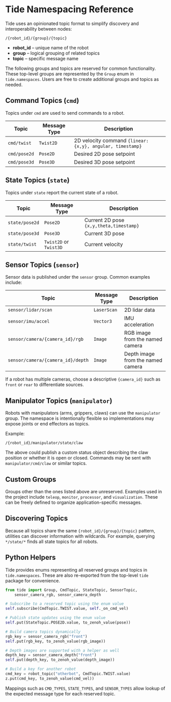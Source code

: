 # Tide Namespacing Reference

Tide uses an opinionated topic format to simplify discovery and
interoperability between nodes:

```
/{robot_id}/{group}/{topic}
```

* **robot_id** – unique name of the robot
* **group** – logical grouping of related topics
* **topic** – specific message name

The following groups and topics are reserved for common functionality.
These top-level groups are represented by the `Group` enum in
`tide.namespaces`. Users are free to create additional groups and topics
as needed.

## Command Topics (`cmd`)

Topics under `cmd` are used to send commands to a robot.

| Topic | Message Type | Description |
|-------|--------------|-------------|
| `cmd/twist` | `Twist2D` | 2D velocity command `{linear:{x,y}, angular, timestamp}` |
| `cmd/pose2d` | `Pose2D`  | Desired 2D pose setpoint |
| `cmd/pose3d` | `Pose3D`  | Desired 3D pose setpoint |

## State Topics (`state`)

Topics under `state` report the current state of a robot.

| Topic | Message Type | Description |
|-------|--------------|-------------|
| `state/pose2d` | `Pose2D` | Current 2D pose `{x,y,theta,timestamp}` |
| `state/pose3d` | `Pose3D` | Current 3D pose |
| `state/twist`  | `Twist2D` or `Twist3D` | Current velocity |

## Sensor Topics (`sensor`)

Sensor data is published under the `sensor` group. Common examples include:

| Topic | Message Type | Description |
|-------|--------------|-------------|
| `sensor/lidar/scan` | `LaserScan` | 2D lidar data |
| `sensor/imu/accel`  | `Vector3`   | IMU acceleration |
| `sensor/camera/{camera_id}/rgb` | `Image` | RGB image from the named camera |
| `sensor/camera/{camera_id}/depth` | `Image` | Depth image from the named camera |

If a robot has multiple cameras, choose a descriptive `{camera_id}` such as
`front` or `rear` to differentiate sources.

## Manipulator Topics (`manipulator`)

Robots with manipulators (arms, grippers, claws) can use the
`manipulator` group. The namespace is intentionally flexible so
implementations may expose joints or end effectors as topics.

Example:

```
/{robot_id}/manipulator/state/claw
```

The above could publish a custom status object describing the claw
position or whether it is open or closed. Commands may be sent with
`manipulator/cmd/claw` or similar topics.

## Custom Groups

Groups other than the ones listed above are unreserved. Examples used in
the project include `teleop`, `monitor`, `processor`, and `visualization`.
These can be freely defined to organize application-specific messages.

## Discovering Topics

Because all topics share the same `{robot_id}/{group}/{topic}` pattern,
utilities can discover information with wildcards. For example, querying
`*/state/*` finds all state topics for all robots.

## Python Helpers

Tide provides enums representing all reserved groups and topics in `tide.namespaces`. These are also re-exported from the top-level `tide` package for convenience.

```python
from tide import Group, CmdTopic, StateTopic, SensorTopic,
    sensor_camera_rgb, sensor_camera_depth

# Subscribe to a reserved topic using the enum value
self.subscribe(CmdTopic.TWIST.value, self._on_cmd_vel)

# Publish state updates using the enum value
self.put(StateTopic.POSE2D.value, to_zenoh_value(pose))

# Build camera topics dynamically
rgb_key = sensor_camera_rgb("front")
self.put(rgb_key, to_zenoh_value(rgb_image))

# Depth images are supported with a helper as well
depth_key = sensor_camera_depth("front")
self.put(depth_key, to_zenoh_value(depth_image))

# Build a key for another robot
cmd_key = robot_topic("otherbot", CmdTopic.TWIST.value)
z.put(cmd_key, to_zenoh_value(cmd_vel))
```

Mappings such as `CMD_TYPES`, `STATE_TYPES`, and `SENSOR_TYPES` allow lookup of the expected message type for each reserved topic.
